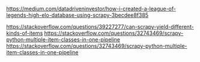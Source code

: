 
https://medium.com/datadriveninvestor/how-i-created-a-league-of-legends-high-elo-database-using-scrapy-3becdee8f385


https://stackoverflow.com/questions/39227277/can-scrapy-yield-different-kinds-of-items
https://stackoverflow.com/questions/32743469/scrapy-python-multiple-item-classes-in-one-pipeline
https://stackoverflow.com/questions/32743469/scrapy-python-multiple-item-classes-in-one-pipeline